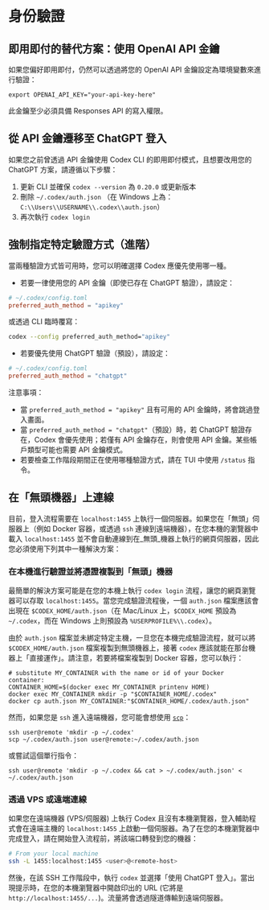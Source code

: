 # 身份驗證

## 即用即付的替代方案：使用 OpenAI API 金鑰

如果您偏好即用即付，仍然可以透過將您的 OpenAI API 金鑰設定為環境變數來進行驗證：

```shell
export OPENAI_API_KEY="your-api-key-here"
```

此金鑰至少必須具備 Responses API 的寫入權限。

## 從 API 金鑰遷移至 ChatGPT 登入

如果您之前曾透過 API 金鑰使用 Codex CLI 的即用即付模式，且想要改用您的 ChatGPT 方案，請遵循以下步驟：

1. 更新 CLI 並確保 `codex --version` 為 `0.20.0` 或更新版本
2. 刪除 `~/.codex/auth.json` （在 Windows 上為：`C:\\Users\\USERNAME\\.codex\\auth.json`）
3. 再次執行 `codex login`

## 強制指定特定驗證方式（進階）

當兩種驗證方式皆可用時，您可以明確選擇 Codex 應優先使用哪一種。

- 若要一律使用您的 API 金鑰（即使已存在 ChatGPT 驗證），請設定：

```toml
# ~/.codex/config.toml
preferred_auth_method = "apikey"
```

或透過 CLI 臨時覆寫：

```bash
codex --config preferred_auth_method="apikey"
```

- 若要優先使用 ChatGPT 驗證（預設），請設定：

```toml
# ~/.codex/config.toml
preferred_auth_method = "chatgpt"
```

注意事項：

- 當 `preferred_auth_method = "apikey"` 且有可用的 API 金鑰時，將會跳過登入畫面。
- 當 `preferred_auth_method = "chatgpt"`（預設）時，若 ChatGPT 驗證存在，Codex 會優先使用；若僅有 API 金鑰存在，則會使用 API 金鑰。某些帳戶類型可能也需要 API 金鑰模式。
- 若要檢查工作階段期間正在使用哪種驗證方式，請在 TUI 中使用 `/status` 指令。

## 在「無頭機器」上連線

目前，登入流程需要在 `localhost:1455` 上執行一個伺服器。如果您在「無頭」伺服器上（例如 Docker 容器，或透過 `ssh` 連線到遠端機器），在您本機的瀏覽器中載入 `localhost:1455` 並不會自動連線到在_無頭_機器上執行的網頁伺服器，因此您必須使用下列其中一種解決方案：

### 在本機進行驗證並將憑證複製到「無頭」機器

最簡單的解決方案可能是在您的本機上執行 `codex login` 流程，讓您的網頁瀏覽器可以存取 `localhost:1455`。當您完成驗證流程後，一個 `auth.json` 檔案應該會出現在 `$CODEX_HOME/auth.json`（在 Mac/Linux 上，`$CODEX_HOME` 預設為 `~/.codex`，而在 Windows 上則預設為 `%USERPROFILE%\\.codex`）。

由於 `auth.json` 檔案並未綁定特定主機，一旦您在本機完成驗證流程，就可以將 `$CODEX_HOME/auth.json` 檔案複製到無頭機器上，接著 `codex` 應該就能在那台機器上「直接運作」。請注意，若要將檔案複製到 Docker 容器，您可以執行：

```shell
# substitute MY_CONTAINER with the name or id of your Docker container:
CONTAINER_HOME=$(docker exec MY_CONTAINER printenv HOME)
docker exec MY_CONTAINER mkdir -p "$CONTAINER_HOME/.codex"
docker cp auth.json MY_CONTAINER:"$CONTAINER_HOME/.codex/auth.json"
```

然而，如果您是 `ssh` 進入遠端機器，您可能會想使用 [`scp`](https://en.wikipedia.org/wiki/Secure_copy_protocol)：

```shell
ssh user@remote 'mkdir -p ~/.codex'
scp ~/.codex/auth.json user@remote:~/.codex/auth.json
```

或嘗試這個單行指令：

```shell
ssh user@remote 'mkdir -p ~/.codex && cat > ~/.codex/auth.json' < ~/.codex/auth.json
```

### 透過 VPS 或遠端連線

如果您在遠端機器 (VPS/伺服器) 上執行 Codex 且沒有本機瀏覽器，登入輔助程式會在遠端主機的 `localhost:1455` 上啟動一個伺服器。為了在您的本機瀏覽器中完成登入，請在開始登入流程前，將該端口轉發到您的機器：

```bash
# From your local machine
ssh -L 1455:localhost:1455 <user>@<remote-host>
```

然後，在該 SSH 工作階段中，執行 `codex` 並選擇「使用 ChatGPT 登入」。當出現提示時，在您的本機瀏覽器中開啟印出的 URL (它將是 `http://localhost:1455/...`)。流量將會透過隧道傳輸到遠端伺服器。
